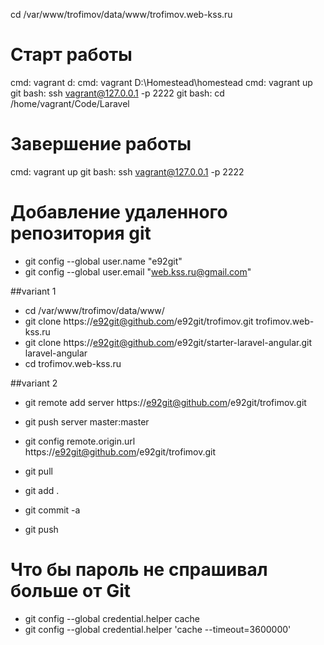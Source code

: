 cd /var/www/trofimov/data/www/trofimov.web-kss.ru

# Старт работы
cmd: vagrant d:
cmd: vagrant D:\Homestead\homestead
cmd: vagrant up
git bash: ssh vagrant@127.0.0.1 -p 2222
git bash: cd /home/vagrant/Code/Laravel

# Завершение работы
cmd: vagrant up
git bash: ssh vagrant@127.0.0.1 -p 2222


# Добавление удаленного репозитория git
* git config --global user.name "e92git"
* git config --global user.email "web.kss.ru@gmail.com"

##variant 1
* cd /var/www/trofimov/data/www/
* git clone https://e92git@github.com/e92git/trofimov.git trofimov.web-kss.ru
* git clone https://e92git@github.com/e92git/starter-laravel-angular.git laravel-angular
* cd trofimov.web-kss.ru

##variant 2
* git remote add server https://e92git@github.com/e92git/trofimov.git

* git push server master:master
* git config remote.origin.url https://e92git@github.com/e92git/trofimov.git
* git pull
* git add . 
* git commit -a 
* git push

# Что бы пароль не спрашивал больше от Git
* git config --global credential.helper cache
* git config --global credential.helper 'cache --timeout=3600000'